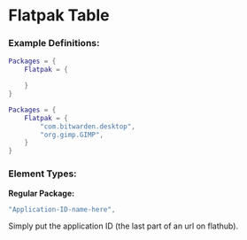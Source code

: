 # Flatpak Table

### Example Definitions:
```lua
Packages = {
    Flatpak = {

    }
}
```

```lua
Packages = {
    Flatpak = {
        "com.bitwarden.desktop",
        "org.gimp.GIMP",
    }
}
```

### Element Types:

**Regular Package:**
```lua
"Application-ID-name-here",
```
Simply put the application ID (the last part of an url on flathub).